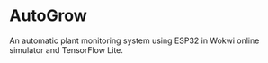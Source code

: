 # AutoGrow
An automatic plant monitoring system using ESP32 in Wokwi online simulator and TensorFlow Lite.
